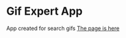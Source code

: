 # Gif Expert App
App created for search gifs 
[The page is here](https://richi-mi.github.io/react-gif-expert-app/)